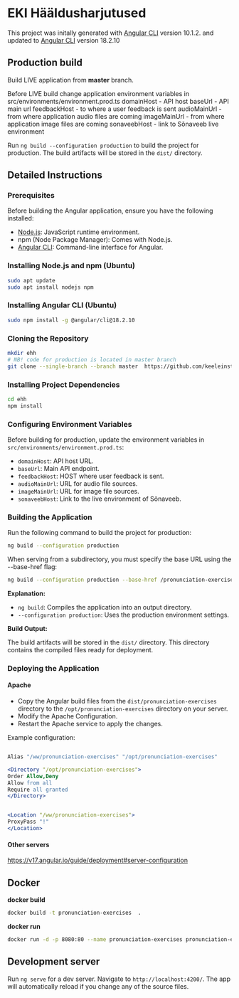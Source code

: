 # EKI Hääldusharjutused

This project was initally generated with [Angular CLI](https://github.com/angular/angular-cli) version 10.1.2. and updated to [Angular CLI](https://github.com/angular/angular-cli) version 18.2.10

## Production build

Build LIVE application from **master** branch.

Before LIVE build change application environment variables in src/environments/environment.prod.ts
domainHost - API host
baseUrl - API main url
feedbackHost - to where a user feedback is sent
audioMainUrl - from where application audio files are coming
imageMainUrl - from where application image files are coming
sonaveebHost - link to Sõnaveeb live environment

Run `ng build --configuration production` to build the project for production. The build artifacts will be stored in the `dist/` directory.

## Detailed Instructions

### Prerequisites

Before building the Angular application, ensure you have the following installed:

- [Node.js](https://nodejs.org): JavaScript runtime environment.
- npm (Node Package Manager): Comes with Node.js.
- [Angular CLI](https://github.com/angular/angular-cli): Command-line interface for Angular.

### Installing Node.js and npm (Ubuntu)

```bash
sudo apt update
sudo apt install nodejs npm
```

### Installing Angular CLI (Ubuntu)

```bash
sudo npm install -g @angular/cli@18.2.10
```

### Cloning the Repository

```bash
mkdir ehh
# NB! code for production is located in master branch
git clone --single-branch --branch master  https://github.com/keeleinstituut/ehh.git
```

### Installing Project Dependencies

```bash
cd ehh
npm install
```

### Configuring Environment Variables

Before building for production, update the environment variables in `src/environments/environment.prod.ts`:

- `domainHost`: API host URL.
- `baseUrl`: Main API endpoint.
- `feedbackHost`: HOST where user feedback is sent.
- `audioMainUrl`: URL for audio file sources.
- `imageMainUrl`: URL for image file sources.
- `sonaveebHost`: Link to the live environment of Sõnaveeb.

### Building the Application

Run the following command to build the project for production:

```bash
ng build --configuration production
```

When serving from a subdirectory, you must specify the base URL using the --base-href flag:

```bash
ng build --configuration production --base-href /pronunciation-exercises/
```

**Explanation:**

- `ng build`: Compiles the application into an output directory.
- `--configuration production`: Uses the production environment settings.

**Build Output:**

The build artifacts will be stored in the `dist/` directory.
This directory contains the compiled files ready for deployment.

### Deploying the Application

#### Apache

- Copy the Angular build files from the `dist/pronunciation-exercises` directory to the `/opt/pronunciation-exercises` directory on your server.
- Modify the Apache Configuration.
- Restart the Apache service to apply the changes.

Example configuration:

```apache

Alias "/ww/pronunciation-exercises" "/opt/pronunciation-exercises"

<Directory "/opt/pronunciation-exercises">
Order Allow,Deny
Allow from all
Require all granted
</Directory>


<Location "/ww/pronunciation-exercises">
ProxyPass "!"
</Location>
```

#### Other servers

https://v17.angular.io/guide/deployment#server-configuration

## Docker

**docker build**

```bash
docker build -t pronunciation-exercises  .
```

**docker run**

```bash
docker run -d -p 8080:80 --name pronunciation-exercises pronunciation-exercises
```

## Development server

Run `ng serve` for a dev server. Navigate to `http://localhost:4200/`. The app will automatically reload if you change any of the source files.
